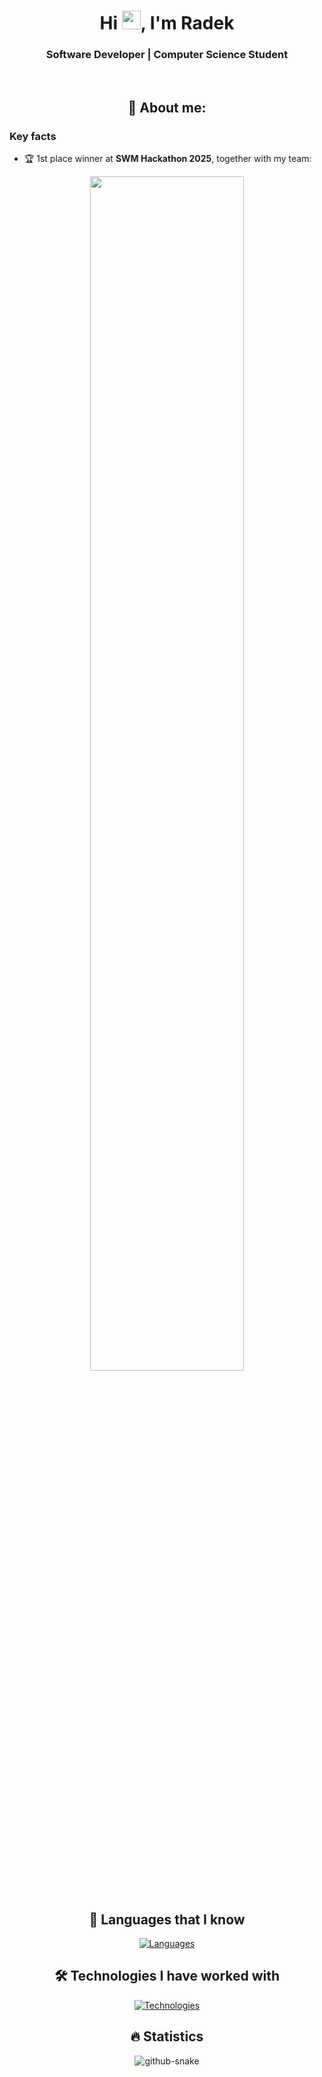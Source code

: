 <div align="center">

# Hi <img src="https://raw.githubusercontent.com/MartinHeinz/MartinHeinz/master/wave.gif" width="30px">, I'm Radek

### Software Developer | Computer Science Student

<br>

## 👨 About me:

</div>

### Key facts


- 🏆 1st place winner at **SWM Hackathon 2025**, together with my team:

<div align="center">
  <img src="https://github.com/user-attachments/assets/ae6b01f7-3c86-4f12-b557-ecc1cdc2932a" width="70%">
</div>

<br>
<div align="center">

## 🚀 Languages that I know

[![Languages](https://skillicons.dev/icons?i=py,java,cpp,bash,rust,sql&perline=3)](https://skillicons.dev)

## 🛠️ Technologies I have worked with

[![Technologies](https://skillicons.dev/icons?i=git,github,gradle,idea,pycharm,rustrover,vscode,ubuntu,linux,opencv,pytorch,regex&perline=3)](https://skillicons.dev)

## 🔥 Statistics


<picture>
  <source media="(prefers-color-scheme: dark)" srcset="https://raw.githubusercontent.com/radben/radben/output/github-contribution-grid-snake-dark.svg" />
  <source media="(prefers-color-scheme: light)" srcset="https://raw.githubusercontent.com/radben/radben/output/github-contribution-grid-snake.svg" />
  <img alt="github-snake" src="https://raw.githubusercontent.com/radben/radben/output/github-contribution-grid-snake.svg" />
</picture>

</div>
